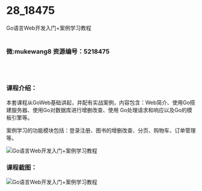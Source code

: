 # 28_18475
Go语言Web开发入门+案例学习教程
<br/></br>
<h3>微:mukewang8 资源编号：5218475</h3>
<br/></br>
<h3>课程介绍：</h3>
<p>本套课程从GoWeb基础讲起，并配有实战案例，内容包含：Web简介、使用Go搭建服务器、使用Go对数据库进行增删改查、使用 Go处理请求和响应以及Go的模板引擎等。</p>
<p>案例学习的功能模块包括：登录注册、图书的增删改查、分页、购物车、订单管理等。</p>
<p><img src="https://www.ko996.com/wp-content/uploads/img/2021/02/1-54-300x190.png" alt="Go语言Web开发入门+案例学习教程"></p>
<div class="info-desc">
<h3>课程截图：</h3>
<p><img src="https://www.ko996.com/wp-content/uploads/img/2021/02/2-58.png" alt="Go语言Web开发入门+案例学习教程"></p>


			
</div>
